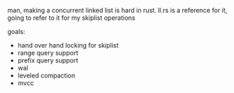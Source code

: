 man, making a concurrent linked list is hard in rust.
ll.rs is a reference for it, going to refer to it for my skiplist operations


goals:
 - hand over hand locking for skiplist
 - range query support
 - prefix query support
 - wal
 - leveled compaction
 - mvcc
